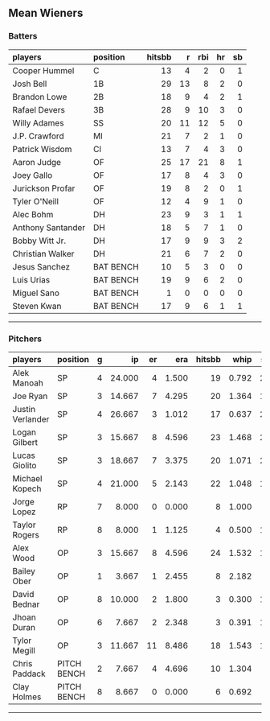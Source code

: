 ## Mean Wieners

### Batters

 
|players           |position  | hitsbb|  r| rbi| hr| sb| 
|:-----------------|:---------|------:|--:|---:|--:|--:| 
|Cooper Hummel     |C         |     13|  4|   2|  0|  1| 
|Josh Bell         |1B        |     29| 13|   8|  2|  0| 
|Brandon Lowe      |2B        |     18|  9|   4|  2|  1| 
|Rafael Devers     |3B        |     28|  9|  10|  3|  0| 
|Willy Adames      |SS        |     20| 11|  12|  5|  0| 
|J.P. Crawford     |MI        |     21|  7|   2|  1|  0| 
|Patrick Wisdom    |CI        |     13|  7|   4|  3|  0| 
|Aaron Judge       |OF        |     25| 17|  21|  8|  1| 
|Joey Gallo        |OF        |     17|  8|   4|  3|  0| 
|Jurickson Profar  |OF        |     19|  8|   2|  0|  1| 
|Tyler O'Neill     |OF        |     12|  4|   9|  1|  0| 
|Alec Bohm         |DH        |     23|  9|   3|  1|  1| 
|Anthony Santander |DH        |     18|  5|   7|  1|  0| 
|Bobby Witt Jr.    |DH        |     17|  9|   9|  3|  2| 
|Christian Walker  |DH        |     21|  6|   7|  2|  0| 
|Jesus Sanchez     |BAT BENCH |     10|  5|   3|  0|  0| 
|Luis Urias        |BAT BENCH |     19|  9|   6|  2|  0| 
|Miguel Sano       |BAT BENCH |      1|  0|   0|  0|  0| 
|Steven Kwan       |BAT BENCH |     17|  9|   6|  1|  1| 


* * *

### Pitchers

 
|players          |position    |  g|     ip| er|   era| hitsbb|  whip| so|  w| sv| 
|:----------------|:-----------|--:|------:|--:|-----:|------:|-----:|--:|--:|--:| 
|Alek Manoah      |SP          |  4| 24.000|  4| 1.500|     19| 0.792| 21|  1|  0| 
|Joe Ryan         |SP          |  3| 14.667|  7| 4.295|     20| 1.364| 11|  1|  0| 
|Justin Verlander |SP          |  4| 26.667|  3| 1.012|     17| 0.637| 21|  4|  0| 
|Logan Gilbert    |SP          |  3| 15.667|  8| 4.596|     23| 1.468| 20|  1|  0| 
|Lucas Giolito    |SP          |  3| 18.667|  7| 3.375|     20| 1.071| 22|  2|  0| 
|Michael Kopech   |SP          |  4| 21.000|  5| 2.143|     22| 1.048| 18|  0|  0| 
|Jorge Lopez      |RP          |  7|  8.000|  0| 0.000|      8| 1.000|  4|  2|  0| 
|Taylor Rogers    |RP          |  8|  8.000|  1| 1.125|      4| 0.500| 10|  0|  7| 
|Alex Wood        |OP          |  3| 15.667|  8| 4.596|     24| 1.532| 14|  1|  0| 
|Bailey Ober      |OP          |  1|  3.667|  1| 2.455|      8| 2.182|  3|  0|  0| 
|David Bednar     |OP          |  8| 10.000|  2| 1.800|      3| 0.300| 13|  0|  5| 
|Jhoan Duran      |OP          |  6|  7.667|  2| 2.348|      3| 0.391| 10|  0|  2| 
|Tylor Megill     |OP          |  3| 11.667| 11| 8.486|     18| 1.543| 15|  1|  0| 
|Chris Paddack    |PITCH BENCH |  2|  7.667|  4| 4.696|     10| 1.304|  7|  1|  0| 
|Clay Holmes      |PITCH BENCH |  8|  8.667|  0| 0.000|      6| 0.692|  7|  3|  0| 


* * *


